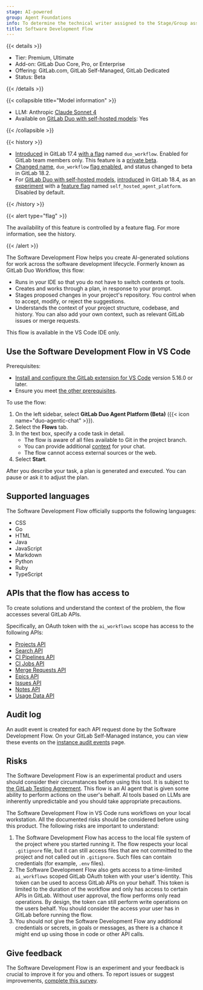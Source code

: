 ```yaml
---
stage: AI-powered
group: Agent Foundations
info: To determine the technical writer assigned to the Stage/Group associated with this page, see https://handbook.gitlab.com/handbook/product/ux/technical-writing/#assignments
title: Software Development Flow
---
```


{{< details >}}

- Tier: Premium, Ultimate
- Add-on: GitLab Duo Core, Pro, or Enterprise
- Offering: GitLab.com, GitLab Self-Managed, GitLab Dedicated
- Status: Beta

{{< /details >}}

{{< collapsible title="Model information" >}}

- LLM: Anthropic [Claude Sonnet 4](https://www.anthropic.com/claude/sonnet)
- Available on [GitLab Duo with self-hosted models](../../../administration/gitlab_duo_self_hosted/_index.md): Yes

{{< /collapsible >}}

{{< history >}}

- [Introduced](https://gitlab.com/groups/gitlab-org/-/epics/14153) in GitLab 17.4 [with a flag](../../../administration/feature_flags/_index.md) named `duo_workflow`. Enabled for GitLab team members only. This feature is a [private beta](../../../policy/development_stages_support.md).
- [Changed name](https://gitlab.com/gitlab-org/gitlab/-/issues/551382), `duo_workflow` [flag enabled](../../../administration/feature_flags/_index.md), and status changed to beta in GitLab 18.2.
- For [GitLab Duo with self-hosted models](../../../administration/gitlab_duo_self_hosted/_index.md), [introduced](https://gitlab.com/groups/gitlab-org/-/epics/19213) in GitLab 18.4, as an [experiment](../../../policy/development_stages_support.md#experiment) with a [feature flag](../../../administration/feature_flags/_index.md) named `self_hosted_agent_platform`. Disabled by default.

{{< /history >}}

{{< alert type="flag" >}}

The availability of this feature is controlled by a feature flag.
For more information, see the history.

{{< /alert >}}

The Software Development Flow helps you create AI-generated solutions for
work across the software development lifecycle.
Formerly known as GitLab Duo Workflow, this flow:

- Runs in your IDE so that you do not have to switch contexts or tools.
- Creates and works through a plan, in response to your prompt.
- Stages proposed changes in your project's repository.
  You control when to accept, modify, or reject the suggestions.
- Understands the context of your project structure, codebase, and history.
  You can also add your own context, such as relevant GitLab issues or merge requests.

This flow is available in the VS Code IDE only.

## Use the Software Development Flow in VS Code

Prerequisites:

- [Install and configure the GitLab extension for VS Code](../../../editor_extensions/visual_studio_code/setup.md) version 5.16.0 or later.
- Ensure you meet [the other prerequisites](../../duo_agent_platform/_index.md#prerequisites).

To use the flow:

1. On the left sidebar, select **GitLab Duo Agent Platform (Beta)** ({{< icon name="duo-agentic-chat" >}}).
1. Select the **Flows** tab.
1. In the text box, specify a code task in detail.
   - The flow is aware of all files available to Git in the project branch.
   - You can provide additional [context](../../gitlab_duo/context.md#gitlab-duo-chat) for your chat.
   - The flow cannot access external sources or the web.
1. Select **Start**.

After you describe your task, a plan is generated and executed.
You can pause or ask it to adjust the plan.

## Supported languages

The Software Development Flow officially supports the following languages:

- CSS
- Go
- HTML
- Java
- JavaScript
- Markdown
- Python
- Ruby
- TypeScript

## APIs that the flow has access to

To create solutions and understand the context of the problem,
the flow accesses several GitLab APIs.

Specifically, an OAuth token with the `ai_workflows` scope has access
to the following APIs:

- [Projects API](../../../api/projects.md)
- [Search API](../../../api/search.md)
- [CI Pipelines API](../../../api/pipelines.md)
- [CI Jobs API](../../../api/jobs.md)
- [Merge Requests API](../../../api/merge_requests.md)
- [Epics API](../../../api/epics.md)
- [Issues API](../../../api/issues.md)
- [Notes API](../../../api/notes.md)
- [Usage Data API](../../../api/usage_data.md)

## Audit log

An audit event is created for each API request done by the Software Development Flow.
On your GitLab Self-Managed instance, you can view these events on the
[instance audit events](../../../administration/compliance/audit_event_reports.md#instance-audit-events) page.

## Risks

The Software Development Flow is an experimental product and users should consider their
circumstances before using this tool. It is subject to [the GitLab Testing Agreement](https://handbook.gitlab.com/handbook/legal/testing-agreement/).
This flow is an AI agent that is given some ability to perform actions on the user's behalf. AI tools based on LLMs are
inherently unpredictable and you should take appropriate precautions.

The Software Development Flow in VS Code runs workflows on your local workstation.
All the documented risks should be considered before using this
product. The following risks are important to understand:

1. The Software Development Flow has access to the local file system of the
   project where you started running it. The flow respects your local `.gitignore` file,
   but it can still access files that are not committed to the project and not called out in `.gitignore`.
   Such files can contain credentials (for example, `.env` files).
1. The Software Development Flow also gets access to a time-limited `ai_workflows` scoped GitLab
   OAuth token with your user's identity. This token can be used to access
  GitLab APIs on your behalf. This token is limited to the duration of
   the workflow and only has access to certain APIs in GitLab.
   Without user approval, the flow performs only read operations. By design, the token can still
   perform write operations on the users behalf. You should consider
   the access your user has in GitLab before running the flow.
1. You should not give the Software Development Flow any additional credentials or secrets, in
   goals or messages, as there is a chance it might end up using those in code
   or other API calls.

## Give feedback

The Software Development Flow is an experiment and your feedback is crucial to improve it for you and others.
To report issues or suggest improvements,
[complete this survey](https://gitlab.fra1.qualtrics.com/jfe/form/SV_9GmCPTV7oH9KNuu).
